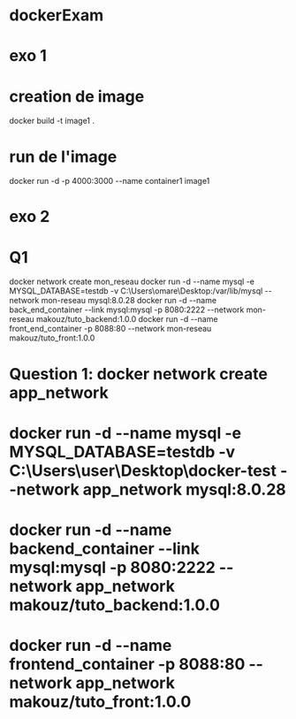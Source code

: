 # dockerExam
# exo 1
# creation de image 
docker build -t image1 .
# run de l'image
docker run -d -p 4000:3000 --name container1 image1 

# exo 2
# Q1
docker network create mon_reseau
docker run -d --name mysql -e MYSQL_DATABASE=testdb -v C:\Users\omare\Desktop:/var/lib/mysql --network mon-reseau mysql:8.0.28
docker run -d --name back_end_container --link mysql:mysql -p 8080:2222 --network mon-reseau makouz/tuto_backend:1.0.0
docker run -d --name front_end_container -p 8088:80 --network mon-reseau makouz/tuto_front:1.0.0

# Question 1: docker network create app_network
# docker run -d --name mysql -e MYSQL_DATABASE=testdb -v C:\Users\user\Desktop\docker-test --network app_network mysql:8.0.28
# docker run -d --name backend_container --link mysql:mysql -p 8080:2222 --network app_network makouz/tuto_backend:1.0.0
# docker run -d --name frontend_container -p 8088:80 --network app_network makouz/tuto_front:1.0.0